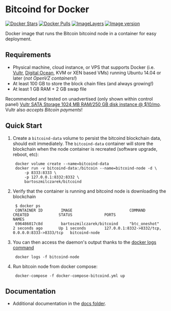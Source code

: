 Bitcoind for Docker
===================

[![Docker Stars](https://img.shields.io/docker/stars/bartoszmilczarek/bitcoind.svg)](https://hub.docker.com/r/bartoszmilczarek/bitcoind/)
[![Docker Pulls](https://img.shields.io/docker/pulls/bartoszmilczarek/bitcoind.svg)](https://hub.docker.com/r/bartoszmilczarek/bitcoind/)
[![ImageLayers](https://images.microbadger.com/badges/image/bartoszmilczarek/bitcoind.svg)](https://microbadger.com/#/images/bartoszmilczarek/bitcoind)
[![Image version](https://images.microbadger.com/badges/version/bartoszmilczarek/bitcoind.svg)](https://microbadger.com/images/bartoszmilczarek/bitcoind)

Docker image that runs the Bitcoin bitcoind node in a container for easy deployment.


Requirements
------------

* Physical machine, cloud instance, or VPS that supports Docker (i.e. [Vultr](http://bit.ly/1HngXg0), [Digital Ocean](http://bit.ly/18AykdD), KVM or XEN based VMs) running Ubuntu 14.04 or later (*not OpenVZ containers!*)
* At least 100 GB to store the block chain files (and always growing!)
* At least 1 GB RAM + 2 GB swap file

Recommended and tested on unadvertised (only shown within control panel) [Vultr SATA Storage 1024 MB RAM/250 GB disk instance @ $10/mo](http://bit.ly/vultrbitcoind).  Vultr also *accepts Bitcoin payments*!

Quick Start
-----------

1. Create a `bitcoind-data` volume to persist the bitcoind blockchain data, should exit immediately.  The `bitcoind-data` container will store the blockchain when the node container is recreated (software upgrade, reboot, etc):

        docker volume create --name=bitcoind-data
        docker run -v bitcoind-data:/bitcoin --name=bitcoind-node -d \
            -p 8333:8333 \
            -p 127.0.0.1:8332:8332 \
            bartoszmilczarek/bitcoind

2. Verify that the container is running and bitcoind node is downloading the blockchain

        $ docker ps
        CONTAINER ID        IMAGE                         COMMAND             CREATED             STATUS              PORTS                                              NAMES
        696486017c8d        bartoszmilczarek/bitcoind     "btc_oneshot"       2 seconds ago       Up 1 seconds        127.0.0.1:8332->8332/tcp, 0.0.0.0:8333->8333/tcp   bitcoind-node

3. You can then access the daemon's output thanks to the [docker logs command]( https://docs.docker.com/reference/commandline/cli/#logs)

        docker logs -f bitcoind-node

4. Run bitcoin node from docker compose:
        
        docker-compose -f docker-compose-bitcoind.yml up


Documentation
-------------

* Additional documentation in the [docs folder](docs).
